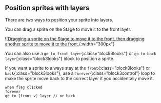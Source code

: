 ## Position sprites with layers

There are two ways to position your sprite into layers.

You can drag a sprite on the Stage to move it to the front layer.

![[Dragging a sprite on the Stage to move it to the front, then dragging another sprite to move it to the front.](images/drag-sprite-change-layers.gif){:width="300px"}

You can also use a `go to front layer`{:class="block3looks"} or `go to back layer`{:class="block3looks"} block to position a sprite.

If you want a sprite to always stay at the `front`{:class="block3looks"} or `back`{:class="block3looks"}, use a `forever`{:class="block3control"} loop to make the sprite move back to the correct layer if you accidentally move it.

```blocks3
when flag clicked
forever
go to [front v] layer // or back
```
